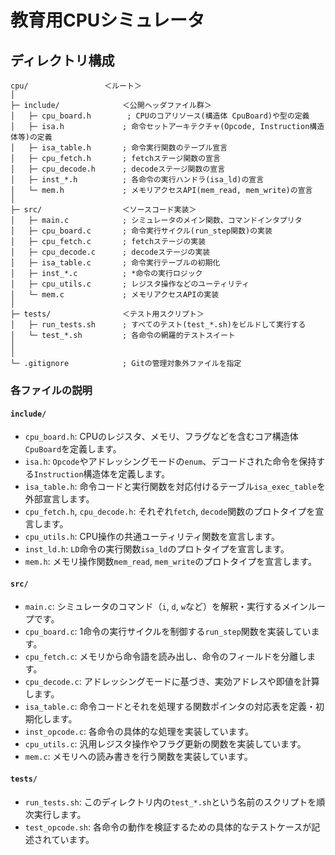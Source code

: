 # 教育用CPUシミュレータ

## ディレクトリ構成

```
cpu/                 ＜ルート＞
│
├─ include/              ＜公開ヘッダファイル群＞
│   ├─ cpu_board.h        ; CPUのコアリソース(構造体 CpuBoard)や型の定義
│   ├─ isa.h             ; 命令セットアーキテクチャ(Opcode, Instruction構造体等)の定義
│   ├─ isa_table.h       ; 命令実行関数のテーブル宣言
│   ├─ cpu_fetch.h       ; fetchステージ関数の宣言
│   ├─ cpu_decode.h      ; decodeステージ関数の宣言
│   ├─ inst_*.h          ; 各命令の実行ハンドラ(isa_ld)の宣言
│   └─ mem.h             ; メモリアクセスAPI(mem_read, mem_write)の宣言
│
├─ src/                  ＜ソースコード実装＞
│   ├─ main.c            ; シミュレータのメイン関数、コマンドインタプリタ
│   ├─ cpu_board.c       ; 命令実行サイクル(run_step関数)の実装
│   ├─ cpu_fetch.c       ; fetchステージの実装
│   ├─ cpu_decode.c      ; decodeステージの実装
│   ├─ isa_table.c       ; 命令実行テーブルの初期化
│   ├─ inst_*.c          ; *命令の実行ロジック
│   ├─ cpu_utils.c       ; レジスタ操作などのユーティリティ
│   └─ mem.c             ; メモリアクセスAPIの実装
│
├─ tests/                ＜テスト用スクリプト＞
│   ├─ run_tests.sh      ; すべてのテスト(test_*.sh)をビルドして実行する
│   └─ test_*.sh         ; 各命令の網羅的テストスイート
│
│
└─ .gitignore            ; Gitの管理対象外ファイルを指定
```

### 各ファイルの説明

#### `include/`
* `cpu_board.h`: CPUのレジスタ、メモリ、フラグなどを含むコア構造体`CpuBoard`を定義します。
* `isa.h`: `Opcode`やアドレッシングモードの`enum`、デコードされた命令を保持する`Instruction`構造体を定義します。
* `isa_table.h`: 命令コードと実行関数を対応付けるテーブル`isa_exec_table`を外部宣言します。
* `cpu_fetch.h`, `cpu_decode.h`: それぞれ`fetch`, `decode`関数のプロトタイプを宣言します。
* `cpu_utils.h`: CPU操作の共通ユーティリティ関数を宣言します。
* `inst_ld.h`: `LD`命令の実行関数`isa_ld`のプロトタイプを宣言します。
* `mem.h`: メモリ操作関数`mem_read`, `mem_write`のプロトタイプを宣言します。

#### `src/`
* `main.c`: シミュレータのコマンド（`i`, `d`, `w`など）を解釈・実行するメインループです。
* `cpu_board.c`: 1命令の実行サイクルを制御する`run_step`関数を実装しています。
* `cpu_fetch.c`: メモリから命令語を読み出し、命令のフィールドを分離します。
* `cpu_decode.c`: アドレッシングモードに基づき、実効アドレスや即値を計算します。
* `isa_table.c`: 命令コードとそれを処理する関数ポインタの対応表を定義・初期化します。
* `inst_opcode.c`: 各命令の具体的な処理を実装しています。
* `cpu_utils.c`: 汎用レジスタ操作やフラグ更新の関数を実装しています。
* `mem.c`: メモリへの読み書きを行う関数を実装しています。

#### `tests/`
* `run_tests.sh`: このディレクトリ内の`test_*.sh`という名前のスクリプトを順次実行します。
* `test_opcode.sh`: 各命令の動作を検証するための具体的なテストケースが記述されています。